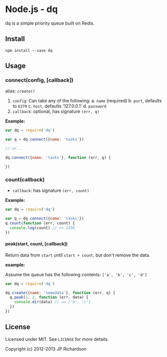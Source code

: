 Node.js - dq
============

dq is a simple priority queue built on Redis.


Install
-------

    npm install --save dq



Usage
-----

### connect(config, [callback])

alias: `create()`

1. `config`: Can take any of the following:
  a. `name` (required)
  b. `port`, defaults to `6379`
  c. `host`, defaults '127.0.0.1'
  d. `password`
2. `callback`: optional, has signature `(err, q)`

**Example:**

```js
var dq = require('dq')

var q = dq.connect({name: 'tasks'})

// or...

dq.connect({name: 'tasks'}, function (err, q) {

})
```

### count(callback)

- `callback`: has signature `(err, count)`

**Example:**

```js
var dq = require('dq')

var q = dq.connect({name: 'tasks'})
q.count(function (err, count) {
  console.log(count) // => 1356
})
```



#### peak(start, count, [callback])

Return data from `start` until `start + count`, but don't remove the data.

**example:**

Assume the queue has  the following contents: `['a', 'b', 'c', 'd']`

```js
var dq = require('dq')

dq.create({name: 'somedata'}, function (err, q) {
  q.peak(1, 2, function (err, data) {
    console.dir(data) // => ['b', 'c']
  })
})
```


## License

Licensed under MIT. See `LICENSE` for more details.

Copyright (c) 2012-2013 JP Richardson


